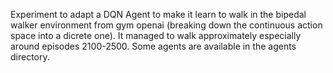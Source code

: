 Experiment to adapt a DQN Agent to make it learn to walk in the bipedal walker environment from gym openai (breaking down the continuous action space into a dicrete one). It managed to walk approximately especially around episodes 2100-2500. Some agents are available in the agents directory.
